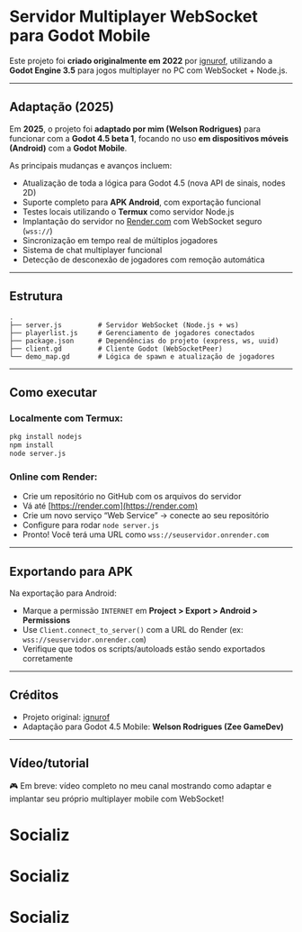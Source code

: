 # Servidor Multiplayer WebSocket para Godot Mobile

Este projeto foi **criado originalmente em 2022** por [ignurof](https://github.com/ignurof), utilizando a **Godot Engine 3.5** para jogos multiplayer no PC com WebSocket + Node.js.

---

## Adaptação (2025)

Em **2025**, o projeto foi **adaptado por mim (Welson Rodrigues)** para funcionar com a **Godot 4.5 beta 1**, focando no uso **em dispositivos móveis (Android)** com a **Godot Mobile**.

As principais mudanças e avanços incluem:

* Atualização de toda a lógica para Godot 4.5 (nova API de sinais, nodes 2D)
* Suporte completo para **APK Android**, com exportação funcional
* Testes locais utilizando o **Termux** como servidor Node.js
* Implantação do servidor no [Render.com](https://render.com) com WebSocket seguro (`wss://`)
* Sincronização em tempo real de múltiplos jogadores
* Sistema de chat multiplayer funcional
* Detecção de desconexão de jogadores com remoção automática

---

## Estrutura

```
.
├── server.js         # Servidor WebSocket (Node.js + ws)
├── playerlist.js     # Gerenciamento de jogadores conectados
├── package.json      # Dependências do projeto (express, ws, uuid)
├── client.gd         # Cliente Godot (WebSocketPeer)
└── demo_map.gd       # Lógica de spawn e atualização de jogadores
```

---

## Como executar

### Localmente com Termux:

```bash
pkg install nodejs
npm install
node server.js
```

### Online com Render:

* Crie um repositório no GitHub com os arquivos do servidor
* Vá até [https://render.com](https://render.com)
* Crie um novo serviço “Web Service” → conecte ao seu repositório
* Configure para rodar `node server.js`
* Pronto! Você terá uma URL como `wss://seuservidor.onrender.com`

---

## Exportando para APK

Na exportação para Android:

* Marque a permissão `INTERNET` em **Project > Export > Android > Permissions**
* Use `Client.connect_to_server()` com a URL do Render (ex: `wss://seuservidor.onrender.com`)
* Verifique que todos os scripts/autoloads estão sendo exportados corretamente

---

## Créditos

* Projeto original: [ignurof](https://github.com/ignurof)
* Adaptação para Godot 4.5 Mobile: **Welson Rodrigues (Zee GameDev)**

---

## Vídeo/tutorial

🎮 Em breve: vídeo completo no meu canal mostrando como adaptar e implantar seu próprio multiplayer mobile com WebSocket!
# Socializ
# Socializ
# Socializ
